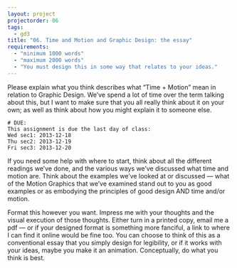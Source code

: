```yaml
--- 
layout: project
projectorder: 06
tags: 
  - gd3
title: "06. Time and Motion and Graphic Design: the essay"
requirements: 
  - "minimum 1000 words"
  - "maximum 2000 words"
  - "You must design this in some way that relates to your ideas."
---
```


Please explain what you think describes what “Time + Motion” mean in relation to Graphic Design. We’ve spend a lot of time over the term talking about this, but I want to make sure that you all really think about it on your own; as well as think about how you might explain it to someone else.

```
# DUE:
This assignment is due the last day of class:  
Wed sec1: 2013-12-18  
Thu sec2: 2013-12-19  
Fri sec3: 2013-12-20  
```

If you need some help with where to start, think about all the different readings we’ve done, and the various ways we’ve discussed what time and motion are. Think about the examples we’ve looked at or discussed — what of the Motion Graphics that we’ve examined stand out to you as good examples or as embodying the principles of good design AND time and/or motion.

Format this however you want. Impress me with your thoughts and the visual execution of those thoughts. Either turn in a printed copy, email me a pdf — or if your designed format is something more fanciful, a link to where I can find it online would be fine too. You can choose to think of this as a conventional essay that you simply design for legibility, or if it works with your ideas, maybe you make it an animation. Conceptually, do what you think is best.



